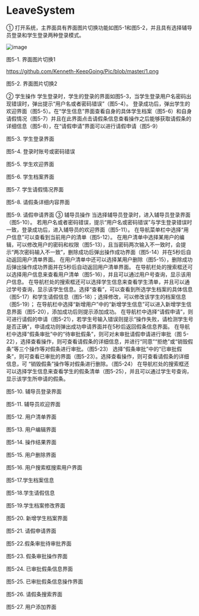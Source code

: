 # LeaveSystem

①	打开系统，主界面具有界面图片切换功能如图5-1和图5-2，并且具有选择辅导员登录和学生登录两种登录模式。
 
![image](https://github.com/Kenneth-KeepGoing/Pic/blob/master/1.png)

图5-1. 界面图片切换1

https://github.com/Kenneth-KeepGoing/Pic/blob/master/1.png

图5-2. 界面图片切换2

②	学生操作
学生登录时，学生的登录的界面如图5-3，当学生登录用户名密码出现错误时，弹出提示“用户名或者密码错误”（图5-4）。
登录成功后，弹出学生的欢迎界面（图5-5）。在“学生信息”界面查看自身的具体学生档案（图5-6）和自身请假情况（图5-7）并且在此界面点击请假条信息查看操作之后能够获取请假条的详细信息（图5-8），在“请假申请”界面可以进行请假申请（图5-9）
 
图5-3. 学生登录界面
 
图5-4. 登录时账号或密码错误
 
图5-5. 学生欢迎界面
 
图5-6. 学生档案界面
 
图5-7. 学生请假情况界面
 
图5-8. 请假条详细内容界面
 
图5-9. 请假申请界面
③	辅导员操作
当选择辅导员登录时，进入辅导员登录界面（图5-10）。
若用户名或者密码错误，提示“用户名或密码错误”与学生登录错误时一致，登录成功后，进入辅导员的欢迎界面（图5-11）。
在导航菜单栏中选择“用户信息”可以查看到当前用户的清单（图5-12）。
在用户清单中选择某用户的编辑，可以修改用户的密码和权限（图5-13），且当密码两次输入不一致时，会提示“两次密码输入不一致”，删除成功后弹出操作成功界面（图5-14）并在5秒后自动返回用户清单界面。
在用户清单中还可以选择某用户删除（图5-15），删除成功后弹出操作成功界面并在5秒后自动返回用户清单界面。
在导航栏处的搜索框还可以选择用户信息来查看用户清单（图5-16），并且可以通过用户号查询，显示该用户信息。
在导航栏处的搜索框还可以选择学生信息来查看学生清单，并且可以通过学号查询，显示该学生信息。选择“查看”，可以查看到所选学生档案的具体信息（图5-17）和学生请假信息（图5-18）；选择修改，可以修改该学生的档案信息（图5-19）；
在导航栏中选择“新增用户”中的“新增学生信息”可以进入新增学生信息界面（图5-20），添加成功后则提示添加成功。
在导航栏中选择“请假申请”，则可进行请假的申请（图5-21），若学生号输入错误则提示“操作失败，请检测学生号是否正确”，申请成功则弹出成功申请界面并在5秒后返回假条信息界面。
在导航栏中选择“假条审批”中的“待审批假条”，则可对未审批请假申请进行审批（图 5-22），选择查看操作，则可查看请假条的详细信息，并进行“同意”“拒绝”或“销毁假条”等三个操作等对假条进行审批。（图5-23）
选择“假条审批”中的“已审批假条”，则可查看已审批的界面（图5-23）。选择查看操作，则可查看请假条的详细信息，可 “销毁假条”操作等对假条进行删除。（图5-24）
在导航栏处的搜索框还可以选择学生信息来查看学生的假条清单（图5-25），并且可以通过学生号查询，显示该学生所申请的假条。



 
图5-10. 辅导员登录界面
 
图5-11. 辅导员欢迎界面
 
图5-12. 用户清单界面
 
图5-13. 用户编辑界面
 
图5-14. 操作结果界面
 
图5-15. 用户删除界面
 
图5-16. 用户搜索框搜索用户界面
 
图5-17.学生档案信息
 
图5-18.学生请假信息
 
图5-19.学生档案修改界面
 
图5-20. 新增学生档案界面
 
图5-21. 请假申请界面
 
图5-22.假条审批待审批界面
 
图5-23. 假条审批操作界面
 
图5-24. 已审批假条信息界面
 
图5-25. 已审批假条信息操作界面

 
图5-26. 请假条搜索界面
 
图5-27. 用户添加界面

